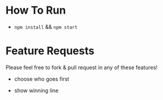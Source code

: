 # How To Run 

- `npm install` && `npm start`

# Feature Requests 

Please feel free to fork & pull request in any of these features! 

-   choose who goes first

-   show winning line
